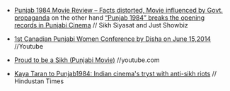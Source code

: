 
- [Punjab 1984 Movie Review – Facts distorted, Movie influenced by Govt. propaganda](http://www.sikhsiyasat.net/2014/06/27/punjab-1984-movie-review-facts-distorted-movie-influenced-by-govt-propaganda/) on the other hand [“Punjab 1984” breaks the opening records in Punjabi Cinema](http://www.just-showbiz.com/punjab-1984-breaks-the-opening-records-in-punjabi-cinema/) // Sikh Siyasat and Just Showbiz

- [1st Canadian Punjabi Women Conference by Disha on June 15,2014](https://www.youtube.com/watch?v=djmQ8TJZ56c) //Youtube

- [Proud to be a Sikh (Punjabi Movie)](https://www.youtube.com/watch?v=dNrgfj_kk1g) //youtube.com

- [Kaya Taran to Punjab1984: Indian cinema's tryst with anti-sikh riots](http://www.hindustantimes.com/punjab/chandigarh/indian-cinema-s-tryst-with-anti-sikh-riots/article1-1234326.aspx) // Hindustan Times